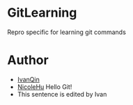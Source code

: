 # GitLearning
Repro specific for learning git commands
# Author
- [IvanQin](https://github.com/IvanQin)
- [NicoleHu](https://github.com/LovinKerr) 
Hello Git!
- This sentence is edited by Ivan
